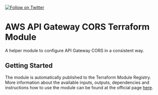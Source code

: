 [![Follow on Twitter](https://img.shields.io/twitter/follow/opendevsecops.svg?logo=twitter)](https://twitter.com/opendevsecops)

# AWS API Gateway CORS Terraform Module

A helper module to configure API Gateway CORS in a consistent way.

## Getting Started

The module is automatically published to the Terraform Module Registry. More information about the available inputs, outputs, dependencies and instructions how to use the module can be found at the official page [here](https://registry.terraform.io/modules/opendevsecops/apigateway-cors).
